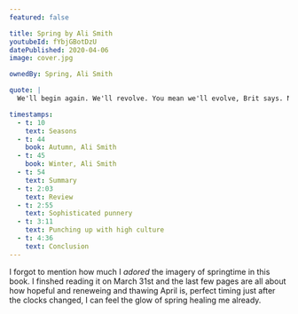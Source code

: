 ```yaml
---
featured: false

title: Spring by Ali Smith
youtubeId: fYbjGBotDzU
datePublished: 2020-04-06
image: cover.jpg

ownedBy: Spring, Ali Smith

quote: |
  We'll begin again. We'll revolve. You mean we'll evolve, Brit says. No, I mean revolve, the girl says. As in revolutions. We'll roll forward to a new place.

timestamps:
  - t: 10
    text: Seasons
  - t: 44
    book: Autumn, Ali Smith
  - t: 45
    book: Winter, Ali Smith
  - t: 54
    text: Summary
  - t: 2:03
    text: Review
  - t: 2:55
    text: Sophisticated punnery
  - t: 3:11
    text: Punching up with high culture
  - t: 4:36
    text: Conclusion
---
```


I forgot to mention how much I _adored_ the imagery of springtime in this book. I finshed reading it on March 31st and the last few pages are all about how hopeful and reneweing and thawing April is, perfect timing just after the clocks changed, I can feel the glow of spring healing me already.
